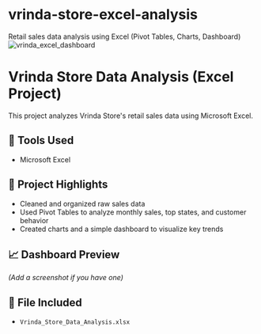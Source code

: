 # vrinda-store-excel-analysis
Retail sales data analysis using Excel (Pivot Tables, Charts, Dashboard)
![vrinda_excel_dashboard](https://github.com/user-attachments/assets/78d04403-3372-4f2d-8dd2-f5edfec13180)


# Vrinda Store Data Analysis (Excel Project)
This project analyzes Vrinda Store's retail sales data using Microsoft Excel.

## 🔧 Tools Used
- Microsoft Excel

## 📌 Project Highlights
- Cleaned and organized raw sales data
- Used Pivot Tables to analyze monthly sales, top states, and customer behavior
- Created charts and a simple dashboard to visualize key trends

## 📈 Dashboard Preview
*(Add a screenshot if you have one)*

## 📁 File Included
- `Vrinda_Store_Data_Analysis.xlsx`
